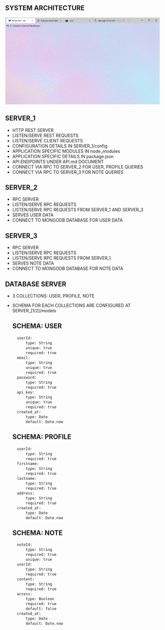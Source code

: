 SYSTEM ARCHITECTURE
-------------------


<img src="https://github.com/charlyjose/wt/raw/master/wt.gif">



SERVER_1
--------
- HTTP REST SERVER
- LISTEN/SERVE REST REQUESTS
- LISTEN/SERVE CLIENT REQUESTS
- CONFIGURATION DETAILS IN SERVER_1/config
- APPLICATION SPECIFIC MODULES IN node_modules
- APPLICATION SPECIFIC DETAILS IN package.json
- API ENDPOINTS UNDER API.md DOCUMENT
- CONNECT VIA RPC TO SERVER_2 FOR USER, PROFILE QUERIES
- CONNECT VIA RPC TO SERVER_3 FOR NOTE QUERIES


SERVER_2
--------
- RPC SERVER
- LISTEN/SERVE RPC REQUESTS
- LISTEN/SERVE RPC REQUESTS FROM SERVER_1 AND SERVER_3
- SERVES USER DATA
- CONNECT TO MONGODB DATABASE FOR USER DATA


SERVER_3
--------
- RPC SERVER
- LISTEN/SERVE RPC REQUESTS
- LISTEN/SERVE RPC REQUESTS FROM SERVER_1
- SERVES NOTE DATA
- CONNECT TO MONGODB DATABASE FOR NOTE DATA


DATABASE SERVER
---------------
- 3 COLLECTIONS: USER, PROFILE, NOTE
- SCHEMA FOR EACH COLLECTIONS ARE CONFIGURED AT SERVER_[1/2]/models

    SCHEMA: USER
    ------------
        userId:
            type: String
            unique: true
            required: true
        email:
            type: String
            unique: true
            required: true
        password:
            type: String
            required: true
        api_key:
            type: String
            unique: true
            required: true
        created_at:
            type: Date
            default: Date.now

    SCHEMA: PROFILE
    ---------------
        userId:
            type: String
            required: true
        firstname:
            type: String
            required: true
        lastname:
            type: String
            required: true
        address:
            type: String
            required: true
        created_at:
            type: Date
            default: Date.now

    SCHEMA: NOTE
    ------------
        noteId:
            type: String
            required: true
            unique: true
        userId:
            type: String
            required: true
        content:
            type: String
            required: true
        access:
            type: Boolean
            required: true
            default: false
        created_at:
            type: Date
            default: Date.now